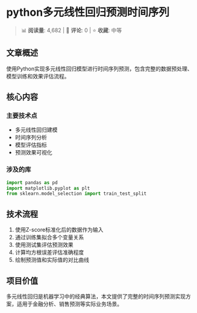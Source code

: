 # python多元线性回归预测时间序列

> 📊 **阅读量**: 4,682 | 💬 **评论**: 0 | ⭐ **收藏**: 中等

## 文章概述

使用Python实现多元线性回归模型进行时间序列预测，包含完整的数据预处理、模型训练和效果评估流程。

## 核心内容

### 主要技术点
- 多元线性回归建模
- 时间序列分析
- 模型评估指标
- 预测效果可视化

### 涉及的库
```python
import pandas as pd
import matplotlib.pyplot as plt
from sklearn.model_selection import train_test_split
```

## 技术流程

1. 使用Z-score标准化后的数据作为输入
2. 通过训练集拟合多个变量关系
3. 使用测试集评估预测效果
4. 计算均方根误差评估准确程度
5. 绘制预测值和实际值的对比曲线

## 项目价值

多元线性回归是机器学习中的经典算法，本文提供了完整的时间序列预测实现方案，适用于金融分析、销售预测等实际业务场景。